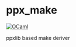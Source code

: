 # ppx_make
[![OCaml](https://github.com/erebuxy/ppx_make/actions/workflows/build.yml/badge.svg?branch=master)](https://github.com/erebuxy/ppx_make/actions/workflows/build.yml)

ppxlib based make deriver
